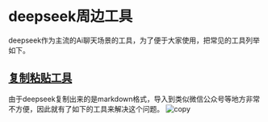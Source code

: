 # deepseek周边工具

deepseek作为主流的Ai聊天场景的工具，为了便于大家使用，把常见的工具列举如下。

## [复制粘贴工具](https://slashhuang.github.io/ai-markdown-format-clipboard/)

由于deepseek复制出来的是markdown格式，导入到类似微信公众号等地方非常不方便，因此就有了如下的工具来解决这个问题。
![copy](./assets/deepseek/deepseek.gif)

